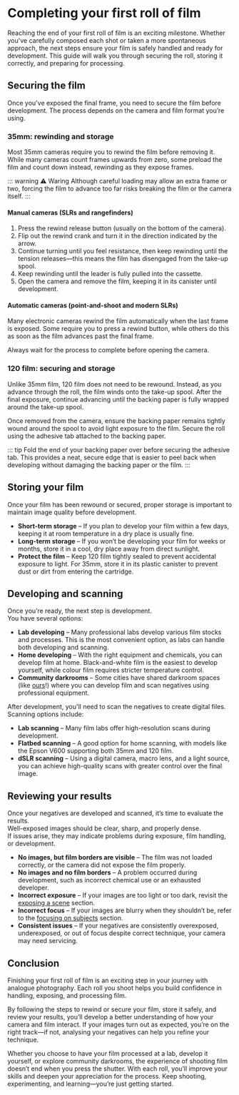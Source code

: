 # Completing your first roll of film  

Reaching the end of your first roll of film is an exciting milestone. 
Whether you've carefully composed each shot or taken a more spontaneous approach, the next steps ensure your film is safely handled and ready for development. 
This guide will walk you through securing the roll, storing it correctly, and preparing for processing.  

## Securing the film  

Once you've exposed the final frame, you need to secure the film before development. 
The process depends on the camera and film format you’re using.  

### 35mm: rewinding and storage  

Most 35mm cameras require you to rewind the film before removing it. 
While many cameras count frames upwards from zero, some preload the film and count down instead, rewinding as they expose frames.  

::: warning ⚠ Waring
Although careful loading may allow an extra frame or two, forcing the film to advance too far risks breaking the film or the camera itself. 
:::

#### Manual cameras (SLRs and rangefinders)

1. Press the rewind release button (usually on the bottom of the camera).  
2. Flip out the rewind crank and turn it in the direction indicated by the arrow.  
3. Continue turning until you feel resistance, then keep rewinding until the tension releases—this means the film has disengaged from the take-up spool.  
4. Keep rewinding until the leader is fully pulled into the cassette.  
5. Open the camera and remove the film, keeping it in its canister until development.  

#### Automatic cameras (point-and-shoot and modern SLRs)

Many electronic cameras rewind the film automatically when the last frame is exposed. 
Some require you to press a rewind button, while others do this as soon as the film advances past the final frame.  

Always wait for the process to complete before opening the camera.  

### 120 film: securing and storage  

Unlike 35mm film, 120 film does not need to be rewound. 
Instead, as you advance through the roll, the film winds onto the take-up spool. 
After the final exposure, continue advancing until the backing paper is fully wrapped around the take-up spool. 

Once removed from the camera, ensure the backing paper remains tightly wound around the spool to avoid light exposure to the film. 
Secure the roll using the adhesive tab attached to the backing paper.


::: tip
Fold the end of your backing paper over before securing the adhesive tab.
This provides a neat, secure edge that is easier to peel back when developing without damaging the backing paper or the film.
:::

## Storing your film  

Once your film has been rewound or secured, proper storage is important to maintain image quality before development. 

- **Short-term storage** – If you plan to develop your film within a few days, keeping it at room temperature in a dry place is usually fine.  
- **Long-term storage** – If you won’t be developing your film for weeks or months, store it in a cool, dry place away from direct sunlight.  
- **Protect the film** – Keep 120 film tightly sealed to prevent accidental exposure to light. For 35mm, store it in its plastic canister to prevent dust or dirt from entering the cartridge.  

## Developing and scanning  

Once you’re ready, the next step is development.  
You have several options:  

- **Lab developing** – Many professional labs develop various film stocks and processes. This is the most convenient option, as labs can handle both developing and scanning.  
- **Home developing** – With the right equipment and chemicals, you can develop film at home. Black-and-white film is the easiest to develop yourself, while colour film requires stricter temperature control.  
- **Community darkrooms** – Some cities have shared darkroom spaces (like [ours](https://negativedevelopment.co.uk/)!) where you can develop film and scan negatives using professional equipment.  

After development, you'll need to scan the negatives to create digital files.  
Scanning options include:  

- **Lab scanning** – Many film labs offer high-resolution scans during development.  
- **Flatbed scanning** – A good option for home scanning, with models like the Epson V600 supporting both 35mm and 120 film.  
- **dSLR scanning** – Using a digital camera, macro lens, and a light source, you can achieve high-quality scans with greater control over the final image.  

## Reviewing your results  

Once your negatives are developed and scanned, it’s time to evaluate the results.  
Well-exposed images should be clear, sharp, and properly dense.  
If issues arise, they may indicate problems during exposure, film handling, or development.  

- **No images, but film borders are visible** – The film was not loaded correctly, or the camera did not expose the film properly.  
- **No images and no film borders** – A problem occurred during development, such as incorrect chemical use or an exhausted developer.  
- **Incorrect exposure** – If your images are too light or too dark, revisit the [exposing a scene](/analogue-photography/exposing-a-scene) section.  
- **Incorrect focus** – If your images are blurry when they shouldn’t be, refer to the [focusing on subjects](/analogue-photography/focusing-on-subjects) section.  
- **Consistent issues** – If your negatives are consistently overexposed, underexposed, or out of focus despite correct technique, your camera may need servicing.  

## Conclusion  

Finishing your first roll of film is an exciting step in your journey with analogue photography.
Each roll you shoot helps you build confidence in handling, exposing, and processing film.  

By following the steps to rewind or secure your film, store it safely, and review your results, you’ll develop a better understanding of how your camera and film interact.
If your images turn out as expected, you’re on the right track—if not, analysing your negatives can help you refine your technique.  

Whether you choose to have your film processed at a lab, develop it yourself, or explore community darkrooms, the experience of shooting film doesn’t end when you press the shutter. 
With each roll, you’ll improve your skills and deepen your appreciation for the process. 
Keep shooting, experimenting, and learning—you’re just getting started.  